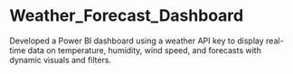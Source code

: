 # Weather_Forecast_Dashboard
Developed a Power BI dashboard using a weather API key to display real-time data on temperature, humidity, wind speed, and forecasts with dynamic visuals and filters.

